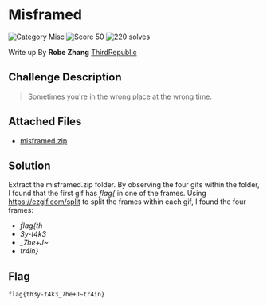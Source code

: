 # Misframed
![Category Misc](https://img.shields.io/badge/category-misc-lightgrey.svg?longCache=true&style=popout)
![Score 50](https://img.shields.io/badge/score-50-brightgreen.svg?longCache=true&style=popout)
![220 solves](https://img.shields.io/badge/solves-220-%2317a2b8.svg?longCache=true&style=popout)

Write up By
**Robe Zhang** [ThirdRepublic](https://github.com/ThirdRepublic)

## Challenge Description
> Sometimes you're in the wrong place at the wrong time.

## Attached Files
- [misframed.zip](misframed.zip)

## Solution
Extract the misframed.zip folder. By observing the four gifs within the folder, I found that the first gif has *flag{* in one of the frames. Using https://ezgif.com/split to split the frames within each gif, I found the four frames: <br />
- *flag{th* <br />
- *3y-t4k3* <br />
- *_7he+J~* <br />
- *tr4in}* <br />

## Flag
```
flag{th3y-t4k3_7he+J~tr4in}
```
